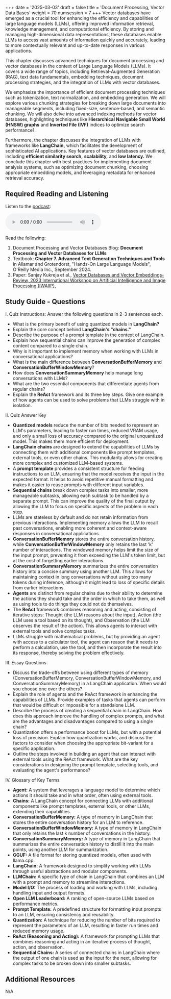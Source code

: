 +++
date = '2025-03-03'
draft = false
title = 'Document Processing, Vector Data Bases'
weight = 70
numsession = 7
+++
Vector databases have emerged as a crucial tool for enhancing the efficiency and capabilities of large language models (LLMs), offering improved information retrieval, knowledge management, and computational efficiency. By storing and managing high-dimensional data representations, these databases enable LLMs to access vast amounts of information quickly and accurately, leading to more contextually relevant and up-to-date responses in various applications.

<!-- more -->

This chapter discusses advanced techniques for document processing and vector databases in the context of Large Language Models (LLMs). It covers a wide range of topics, including Retrieval-Augmented Generation (RAG), text data fundamentals, embedding techniques, document processing strategies, and the integration of LLMs with vector databases.

We emphasize the importance of efficient document processing techniques such as tokenization, text normalization, and embedding generation. We will explore various chunking strategies for breaking down large documents into manageable segments, including fixed-size, sentence-based, and semantic chunking. We will also delve into advanced indexing methods for vector databases, highlighting techniques like **Hierarchical Navigable Small World (HNSW) graphs** and **Inverted File (IVF)** indices to optimize search performance1.

Furthermore, the chapter discusses the integration of LLMs with frameworks like **LangChain,** which facilitates the development of sophisticated AI applications. Key features of vector databases are outlined, including **efficient similarity search,** **scalability,** and **low latency.** We conclude this chapter with best practices for implementing document analysis systems, such as optimizing document chunking, choosing appropriate embedding models, and leveraging metadata for enhanced retrieval accuracy.

## Required Reading and Listening

Listen to the [podcast](../../podcasts/podcast-07-docu-processing-vdbs/):

<!-- Listen to the podcast: -->

<audio controls>
    <source src="https://insight-gsu-edu-msa8700-public-files-us-east-1.s3.us-east-1.amazonaws.com/podcast/Advanced Text Generation with LLMs_ Techniques and Tools.wav" type="audio/wav">
    Your browser does not support the audio element.
</audio>

Read the following:

1. Document Processing and Vector Databases Blog: **Document Processing and Vector Databases for LLMs**
2. Textbook: **Chapter 7. Advanced Text Generation Techniques and Tools** in Allamar and Grotendorst, "Hands-On Large Language Models", O'Reilly Media Inc., September 2024. 
3. Paper: Sanjay Kukreja et al., [Vector Databases and Vector Embeddings-Review, 2023 International Workshop on Artificial Intelligence and Image Processing (IWAIIP),](https://ieeexplore.ieee.org/document/10462847)

## Study Guide - Questions

I. Quiz
Instructions: Answer the following questions in 2-3 sentences each.

- What is the primary benefit of using quantized models in **LangChain?**
- Explain the core concept behind **LangChain's "chains."**
- Describe the purpose of a prompt template in the context of LangChain.
- Explain how sequential chains can improve the generation of complex content compared to a single chain.
- Why is it important to implement memory when working with LLMs in conversational applications?
- What is the main difference between **ConversationBufferMemory** and **ConversationBufferWindowMemory**?
- How does **ConversationSummaryMemory** help manage long conversations with LLMs?
- What are the two essential components that differentiate agents from regular chains?
- Explain the **ReAct** framework and its three key steps.
  Give one example of how agents can be used to solve problems that LLMs struggle with in isolation.

II. Quiz Answer Key

- **Quantized models** reduce the number of bits needed to represent an LLM's parameters, leading to faster run times, reduced VRAM usage, and only a small loss of accuracy compared to the original unquantized model. This makes them more efficient for deployment.
- **LangChain chains** are designed to extend the capabilities of LLMs by connecting them with additional components like prompt templates, external tools, or even other chains. This modularity allows for creating more complex and customized LLM-based systems.
- A **prompt template** provides a consistent structure for feeding instructions to an LLM, ensuring that the model receives the input in the expected format. It helps to avoid repetitive manual formatting and makes it easier to reuse prompts with different input variables.
- **Sequential chains** break down complex tasks into smaller, more manageable subtasks, allowing each subtask to be handled by a separate prompt. This can improve the quality of the final output by allowing the LLM to focus on specific aspects of the problem in each step.
- LLMs are stateless by default and do not retain information from previous interactions. Implementing memory allows the LLM to recall past conversations, enabling more coherent and context-aware responses in conversational applications.
- **ConversationBufferMemory** stores the entire conversation history, while **ConversationBufferWindowMemory** only retains the last 'k' number of interactions. The windowed memory helps limit the size of the input prompt, preventing it from exceeding the LLM's token limit, but at the cost of forgetting earlier interactions.
- **ConversationSummaryMemory** summarizes the entire conversation history into a concise summary using another LLM. This allows for maintaining context in long conversations without using too many tokens during inference, although it might lead to loss of specific details from earlier interactions.
- **Agents** are distinct from regular chains due to their ability to determine the actions they should take and the order in which to take them, as well as using tools to do things they could not do themselves.
- The **ReAct** framework combines reasoning and acting, consisting of iterative steps: Thought (the LLM reasons about the input), Action (the LLM uses a tool based on its thought), and Observation (the LLM observes the result of the action). This allows agents to interact with external tools and solve complex tasks.
- LLMs struggle with mathematical problems, but by providing an agent with access to a calculator tool, the agent can reason that it needs to perform a calculation, use the tool, and then incorporate the result into its response, thereby solving the problem effectively.

III. Essay Questions

- Discuss the trade-offs between using different types of memory (ConversationBufferMemory, ConversationBufferWindowMemory, and ConversationSummaryMemory) in a LangChain application. When would you choose one over the others?
- Explain the role of agents and the ReAct framework in enhancing the capabilities of LLMs. Provide examples of tasks that agents can perform that would be difficult or impossible for a standalone LLM.
- Describe the process of creating a sequential chain in LangChain. How does this approach improve the handling of complex prompts, and what are the advantages and disadvantages compared to using a single chain?
- Quantization offers a performance boost for LLMs, but with a potential loss of precision. Explain how quantization works, and discuss the factors to consider when choosing the appropriate bit-variant for a specific application.
- Outline the steps involved in building an agent that can interact with external tools using the ReAct framework. What are the key considerations in designing the prompt template, selecting tools, and evaluating the agent's performance?

IV. Glossary of Key Terms

- **Agent:** A system that leverages a language model to determine which actions it should take and in what order, often using external tools.
- **Chains:** A LangChain concept for connecting LLMs with additional components like prompt templates, external tools, or other LLMs, extending their capabilities.
- **ConversationBufferMemory:** A type of memory in LangChain that stores the entire conversation history for an LLM to reference.
- **ConversationBufferWindowMemory:** A type of memory in LangChain that only retains the last k number of conversations in the history.
- **ConversationSummaryMemory:** A type of memory in LangChain that summarizes the entire conversation history to distill it into the main points, using another LLM for summarization.
- **GGUF:** A file format for storing quantized models, often used with llama.cpp.
- **LangChain:** A framework designed to simplify working with LLMs through useful abstractions and modular components.
- **LLMChain:** A specific type of chain in LangChain that combines an LLM with a prompt and memory to streamline interactions.
- **Model I/O:** The process of loading and working with LLMs, including handling input and output formats.
- **Open LLM Leaderboard:** A ranking of open-source LLMs based on performance metrics.
- **Prompt Template:** A predefined structure for formatting input prompts to an LLM, ensuring consistency and reusability.
- **Quantization:** A technique for reducing the number of bits required to represent the parameters of an LLM, resulting in faster run times and reduced memory usage.
- **ReAct (Reasoning and Acting):** A framework for prompting LLMs that combines reasoning and acting in an iterative process of thought, action, and observation.
- **Sequential Chains:** A series of connected chains in LangChain where the output of one chain is used as the input for the next, allowing for complex tasks to be broken down into smaller subtasks.

## Additional Resources

N/A
